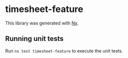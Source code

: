 # timesheet-feature

This library was generated with [Nx](https://nx.dev).

## Running unit tests

Run `nx test timesheet-feature` to execute the unit tests.
